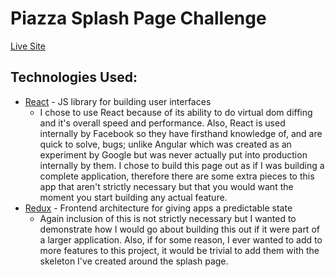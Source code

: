 # Piazza Splash Page Challenge
[Live Site](https://ckane30691.github.io/splash-page-challenge/#/)

## Technologies Used:
* [React](https://reactjs.org/) - JS library for building user interfaces
  * I chose to use React because of its ability to do virtual dom diffing and it's overall speed and performance.  Also, React is used internally by Facebook so they have firsthand knowledge of, and are quick to solve, bugs; unlike Angular which was created as an experiment by Google but was never actually put into production internally by them.  I chose to build this page out as if I was building a complete application, therefore there are some extra pieces to this app that aren't strictly necessary but that you would want the moment you start building any actual feature.
* [Redux](http://redux.js.org/) - Frontend architecture for giving apps a predictable state
  * Again inclusion of this is not strictly necessary but I wanted to demonstrate how I would go about building this out if it were part of a larger application.  Also, if for some reason, I ever wanted to add to more features to this project, it would be trivial to add them with the skeleton I've created around the splash page.
